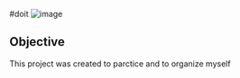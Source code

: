 #doit
![image](https://user-images.githubusercontent.com/53236753/124748881-027f0080-defa-11eb-985c-86316a6ffee9.png)
## Objective
This project was created to parctice and to organize myself

